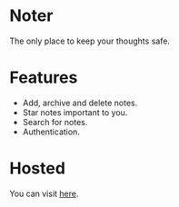 # Noter
The only place to keep your thoughts safe.

# Features
- Add, archive and delete notes.
- Star notes important to you.
- Search for notes.
- Authentication.

# Hosted
You can visit [here](https://noter-6498a.firebaseapp.com/).
